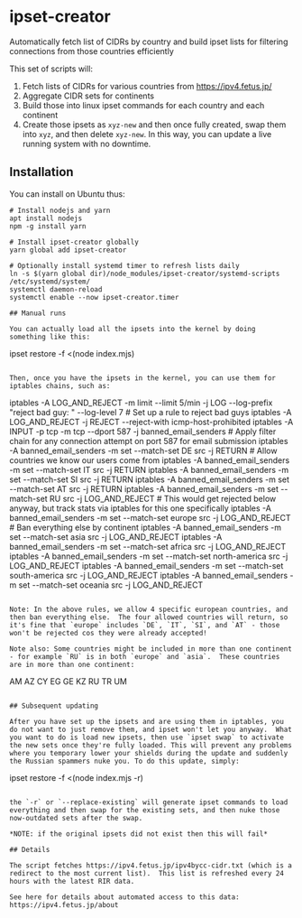 # ipset-creator
Automatically fetch list of CIDRs by country and build ipset lists for filtering connections from those countries efficiently

This set of scripts will:

1. Fetch lists of CIDRs for various countries from https://ipv4.fetus.jp/
2. Aggregate CIDR sets for continents
2. Build those into linux ipset commands for each country and each continent
3. Create those ipsets as `xyz-new` and then once fully created, swap them into `xyz`, and then delete `xyz-new`.  In this way, you can update a live running system with no downtime.

## Installation

You can install on Ubuntu thus:

```
# Install nodejs and yarn
apt install nodejs
npm -g install yarn

# Install ipset-creator globally
yarn global add ipset-creator

# Optionally install systemd timer to refresh lists daily
ln -s $(yarn global dir)/node_modules/ipset-creator/systemd-scripts /etc/systemd/system/
systemctl daemon-reload
systemctl enable --now ipset-creator.timer

## Manual runs

You can actually load all the ipsets into the kernel by doing something like this:

```
ipset restore -f <(node index.mjs)
```

Then, once you have the ipsets in the kernel, you can use them for iptables chains, such as:

```
iptables -A LOG_AND_REJECT -m limit --limit 5/min -j LOG --log-prefix "reject bad guy: " --log-level 7 # Set up a rule to reject bad guys
iptables -A LOG_AND_REJECT -j REJECT --reject-with icmp-host-prohibited
iptables -A INPUT -p tcp -m tcp --dport 587 -j banned_email_senders # Apply filter chain for any connection attempt on port 587 for email submission
iptables -A banned_email_senders -m set --match-set DE src -j RETURN # Allow countries we know our users come from
iptables -A banned_email_senders -m set --match-set IT src -j RETURN
iptables -A banned_email_senders -m set --match-set SI src -j RETURN
iptables -A banned_email_senders -m set --match-set AT src -j RETURN
iptables -A banned_email_senders -m set --match-set RU src -j LOG_AND_REJECT # This would get rejected below anyway, but track stats via iptables for this one specifically
iptables -A banned_email_senders -m set --match-set europe src -j LOG_AND_REJECT # Ban everything else by continent
iptables -A banned_email_senders -m set --match-set asia src -j LOG_AND_REJECT
iptables -A banned_email_senders -m set --match-set africa src -j LOG_AND_REJECT
iptables -A banned_email_senders -m set --match-set north-america src -j LOG_AND_REJECT
iptables -A banned_email_senders -m set --match-set south-america src -j LOG_AND_REJECT
iptables -A banned_email_senders -m set --match-set oceania src -j LOG_AND_REJECT
```

Note: In the above rules, we allow 4 specific european countries, and then ban everything else.  The four allowed countries will return, so it's fine that `europe` includes `DE`, `IT`, `SI`, and `AT` - those won't be rejected cos they were already accepted!

Note also: Some countries might be included in more than one continent - for example `RU` is in both `europe` and `asia`.  These countries are in more than one continent:

```
AM
AZ
CY
EG
GE
KZ
RU
TR
UM
```

## Subsequent updating

After you have set up the ipsets and are using them in iptables, you do not want to just remove them, and ipset won't let you anyway.  What you want to do is load new ipsets, then use `ipset swap` to activate the new sets once they're fully loaded. This will prevent any problems where you temporary lower your shields during the update and suddenly the Russian spammers nuke you. To do this update, simply:

```
ipset restore -f <(node index.mjs -r)
```

the `-r` or `--replace-existing` will generate ipset commands to load everything and then swap for the existing sets, and then nuke those now-outdated sets after the swap.

*NOTE: if the original ipsets did not exist then this will fail*

## Details

The script fetches https://ipv4.fetus.jp/ipv4bycc-cidr.txt (which is a redirect to the most current list).  This list is refreshed every 24 hours with the latest RIR data.

See here for details about automated access to this data: https://ipv4.fetus.jp/about

